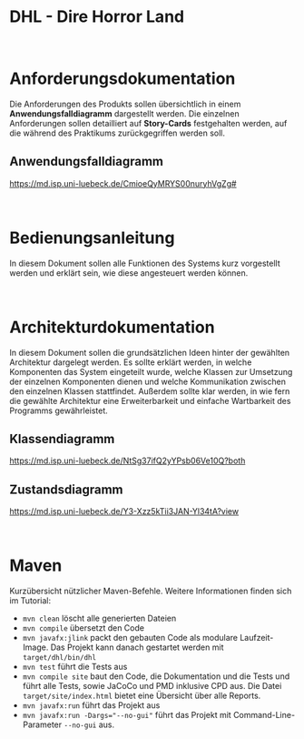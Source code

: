 # DHL - Dire Horror Land

<br>

# Anforderungsdokumentation

Die Anforderungen des Produkts sollen übersichtlich in einem **Anwendungsfalldiagramm** dargestellt werden. Die einzelnen Anforderungen sollen detailliert auf **Story-Cards** festgehalten werden, auf die während des Praktikums zurückgegriffen werden soll.

## Anwendungsfalldiagramm

https://md.isp.uni-luebeck.de/CmioeQyMRYS00nuryhVgZg#

<br>

# Bedienungsanleitung

In diesem Dokument sollen alle Funktionen des Systems kurz vorgestellt werden und erklärt sein, wie diese angesteuert werden können.

<br>

# Architekturdokumentation

In diesem Dokument sollen die grundsätzlichen Ideen hinter der gewählten Architektur dargelegt werden. Es sollte erklärt werden, in welche Komponenten das System eingeteilt wurde, welche Klassen zur Umsetzung der einzelnen Komponenten dienen und welche Kommunikation zwischen den einzelnen Klassen stattfindet. Außerdem sollte klar werden, in wie fern die gewählte Architektur eine Erweiterbarkeit und einfache Wartbarkeit des Programms gewährleistet.

## Klassendiagramm

https://md.isp.uni-luebeck.de/NtSg37ifQ2yYPsb06Ve10Q?both

## Zustandsdiagramm

https://md.isp.uni-luebeck.de/Y3-Xzz5kTii3JAN-Yl34tA?view

<br>

# Maven

Kurzübersicht nützlicher Maven-Befehle. Weitere Informationen finden sich im Tutorial:

* `mvn clean` löscht alle generierten Dateien
* `mvn compile` übersetzt den Code
* `mvn javafx:jlink` packt den gebauten Code als modulare Laufzeit-Image. Das Projekt kann danach gestartet werden mit `target/dhl/bin/dhl`
* `mvn test` führt die Tests aus
* `mvn compile site` baut den Code, die Dokumentation und die Tests und führt alle Tests, sowie JaCoCo und PMD inklusive CPD aus. Die Datei `target/site/index.html` bietet eine Übersicht über alle Reports.
* `mvn javafx:run` führt das Projekt aus
* `mvn javafx:run -Dargs="--no-gui"` führt das Projekt mit Command-Line-Parameter `--no-gui` aus.
